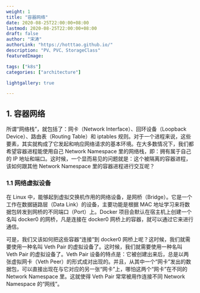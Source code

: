 ```yaml
---
weight: 1
title: "容器网络"
date: 2020-08-25T22:00:00+08:00
lastmod: 2020-08-25T22:00:00+08:00
draft: false
author: "宋涛"
authorLink: "https://hotttao.github.io/"
description: "PV、PVC、StorageClass"
featuredImage: 

tags: ["k8s"]
categories: ["architecture"]

lightgallery: true

---
```


## 1. 容器网络
所谓“网络栈”，就包括了：网卡（Network Interface）、回环设备（Loopback Device）、路由表（Routing Table）和 iptables 规则。对于一个进程来说，这些要素，其实就构成了它发起和响应网络请求的基本环境。在大多数情况下，我们都希望容器进程能使用自己 Network Namespace 里的网络栈，即：拥有属于自己的 IP 地址和端口。这时候，一个显而易见的问题就是：这个被隔离的容器进程，该如何跟其他 Network Namespace 里的容器进程进行交互呢？

### 1.1 网络虚拟设备
在 Linux 中，能够起到虚拟交换机作用的网络设备，是网桥（Bridge）。它是一个工作在数据链路层（Data Link）的设备，主要功能是根据 MAC 地址学习来将数据包转发到网桥的不同端口（Port）上。Docker 项目会默认在宿主机上创建一个名叫 docker0 的网桥，凡是连接在 docker0 网桥上的容器，就可以通过它来进行通信。

可是，我们又该如何把这些容器“连接”到 docker0 网桥上呢？这时候，我们就需要使用一种名叫 Veth Pair 的虚拟设备了。这时候，我们就需要使用一种名叫 Veth Pair 的虚拟设备了。Veth Pair 设备的特点是：它被创建出来后，总是以两张虚拟网卡（Veth Peer）的形式成对出现的。并且，从其中一个“网卡”发出的数据包，可以直接出现在与它对应的另一张“网卡”上，哪怕这两个“网卡”在不同的 Network Namespace 里。这就使得 Veth Pair 常常被用作连接不同 Network Namespace 的“网线”。